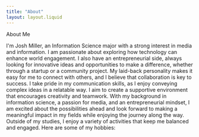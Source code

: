 ```yaml
---
title: "About"
layout: layout.liquid
---
```


About Me

I'm Josh Miller, an Information Science major with a strong interest in media and information. I am passionate about exploring how technology can enhance world engagement. I also have an entrepreneurial side, always looking for innovative ideas and opportunities to make a difference, whether through a startup or a community project. My laid-back personality makes it easy for me to connect with others, and I believe that collaboration is key to success. I take pride in my communication skills, as I enjoy conveying complex ideas in a relatable way. I aim to create a supportive environment that encourages creativity and teamwork. With my background in information science, a passion for media, and an entrepreneurial mindset, I am excited about the possibilities ahead and look forward to making a meaningful impact in my fields while enjoying the journey along the way. Outside of my studies, I enjoy a variety of activities that keep me balanced and engaged. Here are some of my hobbies:


